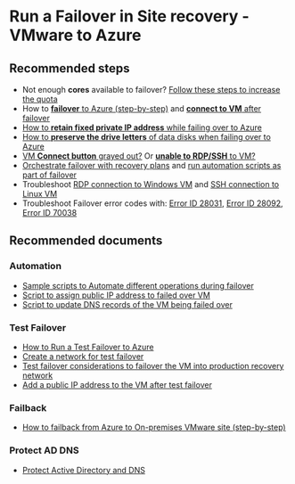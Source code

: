 <properties
	pageTitle="Site Recovery (VMware to Azure)/Failover: Unplanned failover"
	description="Site Recovery (VMware to Azure)/Failover: Unplanned failover"
	service="microsoft.recoveryservices"
	resource="vaults"
	authors="prateek9us"
	displayOrder=""
	selfHelpType="generic"
	supportTopicIds="32536465"
	resourceTags=""
	productPesIds="16370"
	cloudEnvironments="public"
/>

# Run a Failover in Site recovery - VMware to Azure
## **Recommended steps**

- Not enough **cores** available to failover? [Follow these steps to increase the quota ](https://docs.microsoft.com/azure/azure-supportability/resource-manager-core-quotas-request)<br>
- How to [**failover** to Azure (step-by-step)](https://docs.microsoft.com/azure/site-recovery/site-recovery-failover) and [**connect to VM** after failover](https://docs.microsoft.com/azure/site-recovery/site-recovery-test-failover-to-azure#prepare-to-connect-to-azure-vms-after-failover)<br>
- [How to **retain fixed private IP address** while failing over to Azure](https://docs.microsoft.com/azure/site-recovery/concepts-on-premises-to-azure-networking#retaining-ip-addresses)<br>
- [How to **preserve the drive letters** of data disks when failing over to Azure](https://support.microsoft.com/help/3031135/how-to-preserve-the-drive-letter-for-protected-virtual-machines-that-a)<br>
- [VM **Connect button** grayed out?](https://docs.microsoft.com/azure/site-recovery/site-recovery-failover-to-azure-troubleshoot#unable-to-connectrdpssh-to-the-failed-over-virtual-machine-due-to-grayed-out-connect-button-on-the-virtual-machine) Or [**unable to RDP/SSH** to VM?](https://docs.microsoft.com/azure/site-recovery/site-recovery-failover-to-azure-troubleshoot#unable-to-connectrdpssh-to-the-failed-over-virtual-machine-even-though-connect-button-is-available-not-grayed-out-on-the-virtual-machine)<br>
- [Orchestrate failover with recovery plans](https://docs.microsoft.com/azure/site-recovery/site-recovery-create-recovery-plans) and [run automation scripts as part of failover](https://docs.microsoft.com/azure/site-recovery/site-recovery-runbook-automation)<br>
- Troubleshoot [RDP connection to Windows VM](https://docs.microsoft.com/azure/virtual-machines/windows/troubleshoot-rdp-connection) and [SSH connection to Linux VM](https://docs.microsoft.com/azure/virtual-machines/linux/detailed-troubleshoot-ssh-connection)<br>
- Troubleshoot Failover error codes with: [Error ID 28031](https://docs.microsoft.com/azure/site-recovery/site-recovery-failover-to-azure-troubleshoot#failover-failed-with-error-id-28031), [Error ID 28092](https://docs.microsoft.com/azure/site-recovery/site-recovery-failover-to-azure-troubleshoot#failover-failed-with-error-id-28092), [Error ID 70038](https://docs.microsoft.com/azure/site-recovery/site-recovery-failover-to-azure-troubleshoot#failover-failed-with-error-id-70038)<br>


## **Recommended documents**
### Automation
- [Sample scripts to Automate different operations during failover](https://github.com/Azure/azure-quickstart-templates/tree/master/asr-automation-recovery/scripts)<br>
- [Script to assign public IP address to failed over VM](https://github.com/Azure/azure-quickstart-templates/blob/master/asr-automation-recovery/scripts/ASR-AddPublicIp.ps1)<br>
- [Script to update DNS records of the VM being failed over](https://github.com/Azure/azure-quickstart-templates/blob/master/asr-automation-recovery/scripts/ASR-DNS-UpdateIP.ps1)<br>

### Test Failover
- [How to Run a Test Failover to Azure](https://docs.microsoft.com/azure/site-recovery/site-recovery-test-failover-to-azure)<br>
- [Create a network for test failover](https://docs.microsoft.com/azure/site-recovery/site-recovery-test-failover-to-azure#create-a-network-for-test-failover)<br>
- [Test failover considerations to failover the VM into production recovery network](https://docs.microsoft.com/azure/site-recovery/site-recovery-test-failover-to-azure#test-failover-to-a-production-network-in-the-recovery-site)<br>
- [Add a public IP address to the VM after test failover](https://aka.ms/addpublicip)<br>

### Failback
- [How to failback from Azure to On-premises VMware site (step-by-step)](https://docs.microsoft.com/azure/site-recovery/site-recovery-how-to-failback-azure-to-vmware)<br>

### Protect AD DNS
- [Protect Active Directory and DNS](https://docs.microsoft.com/azure/site-recovery/site-recovery-active-directory)<br>
